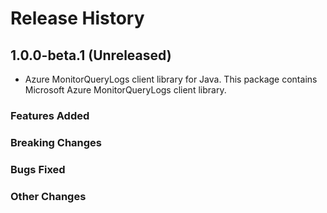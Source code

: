 # Release History

## 1.0.0-beta.1 (Unreleased)

- Azure MonitorQueryLogs client library for Java. This package contains Microsoft Azure MonitorQueryLogs client library.

### Features Added

### Breaking Changes

### Bugs Fixed

### Other Changes
